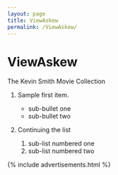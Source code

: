 ```yaml
---
layout: page
title: ViewAskew
permalink: /ViewAskew/
---
```


# ViewAskew
The Kevin Smith Movie Collection

1.  Sample first item.
    * sub-bullet one
    * sub-bullet two

2.  Continuing the list
    1. sub-list numbered one
    2. sub-list numbered two


  {% include advertisements.html %}
  
